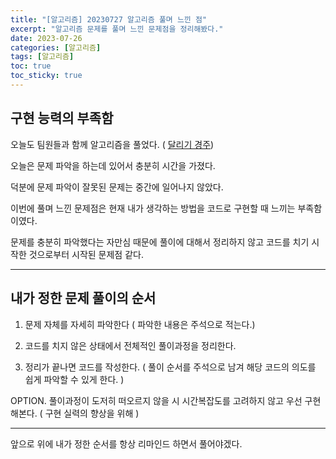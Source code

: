 ```yaml
---
title: "[알고리즘] 20230727 알고리즘 풀며 느낀 점"
excerpt: "알고리즘 문제를 풀며 느낀 문제점을 정리해봤다."
date: 2023-07-26
categories: [알고리즘]
tags: [알고리즘]
toc: true
toc_sticky: true
---
```


## 구현 능력의 부족함

오늘도 팀원들과 함께 알고리즘을 풀었다. ( [달리기 경주]([https://school.programmers.co.kr/learn/courses/30/lessons/178871](https://school.programmers.co.kr/learn/courses/30/lessons/178871)))

오늘은 문제 파악을 하는데 있어서 충분히 시간을 가졌다. 

덕분에 문제 파악이 잘못된 문제는 중간에 일어나지 않았다.

이번에 풀며 느낀 문제점은 현재 내가 생각하는 방법을 코드로 구현할 때 느끼는 부족함이였다.

문제를 충분히 파악했다는 자만심 때문에 풀이에 대해서 정리하지 않고 코드를 치기 시작한 것으로부터 시작된 문제점 같다.

---

## 내가 정한 문제 풀이의 순서

1. 문제 자체를 자세히 파악한다 ( 파악한 내용은 주석으로 적는다.)

2. 코드를 치지 않은 상태에서 전체적인 풀이과정을 정리한다.

3. 정리가 끝나면 코드를 작성한다. ( 풀이 순서를 주석으로 남겨 해당 코드의 의도를 쉽게 파악할 수 있게 한다. )

OPTION. 풀이과정이 도저히 떠오르지 않을 시 시간복잡도를 고려하지 않고 우선 구현해본다. ( 구현 실력의 향상을 위해 )

---

앞으로 위에 내가 정한 순서를 항상 리마인드 하면서 풀어야겠다.
